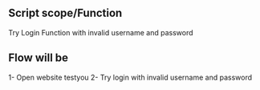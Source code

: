 Script scope/Function
------------------------------
Try Login Function with invalid username and password

Flow will be 
-------------------------------------
1- Open website testyou
2- Try login with invalid username and password

